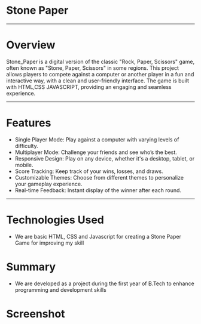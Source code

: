 # Stone Paper

<hr>

# Overview
Stone_Paper is a digital version of the classic "Rock, Paper, Scissors" game, often known as "Stone, Paper, Scissors" in some regions. This project allows players to compete against a computer or another player in a fun and interactive way, with a clean and user-friendly interface. The game is built with HTML,CSS JAVASCRIPT, providing an engaging and seamless experience.

<hr>

# Features
- Single Player Mode: Play against a computer with varying levels of difficulty.
- Multiplayer Mode: Challenge your friends and see who’s the best.
- Responsive Design: Play on any device, whether it's a desktop, tablet, or mobile.
- Score Tracking: Keep track of your wins, losses, and draws.
- Customizable Themes: Choose from different themes to personalize your gameplay experience.
- Real-time Feedback: Instant display of the winner after each round.

<hr>

# Technologies Used
- We are basic HTML, CSS and Javascript for creating a Stone Paper Game for improving my skill

# Summary
- We are developed as a project during the first year of B.Tech to enhance programming and development skills

# Screenshot

